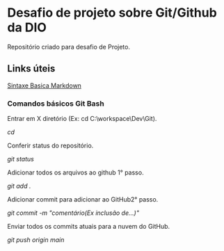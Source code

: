 # Desafio de projeto sobre Git/Github da DIO
Repositório criado para desafio de Projeto.

## Links úteis
[Sintaxe Basica Markdown](https://www.markdownguide.org/getting-started/)

### Comandos básicos Git Bash

Entrar em X diretório (Ex: cd C:\workspace\Dev\Git).

*cd*



Conferir status do repositório.

*git status*



Adicionar todos os arquivos ao github 1° passo.

*git add .*



Adicionar commit para adicionar ao GitHub2° passo.

*git commit -m "comentário(Ex inclusão de...)"*



Enviar todos os commits atuais para a nuvem do GitHub.

*git push origin main*



